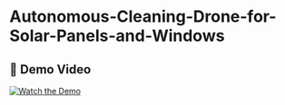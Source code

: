 # Autonomous-Cleaning-Drone-for-Solar-Panels-and-Windows

## 🎥 Demo Video

[![Watch the Demo](https://img.youtube.com/vi/FGKfOdCeuVk/0.jpg)](https://www.youtube.com/shorts/FGKfOdCeuVk)
